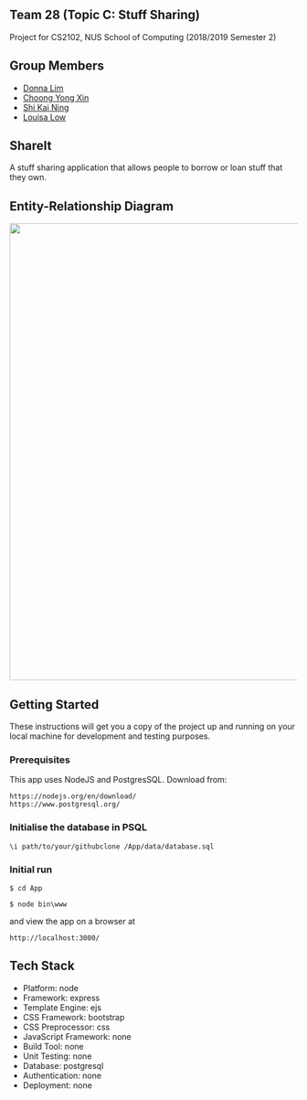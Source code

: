 ## Team 28 (Topic C: Stuff Sharing)
Project for CS2102, NUS School of Computing (2018/2019 Semester 2)

## Group Members 
* [Donna Lim](https://github.com/donna-lim)
* [Choong Yong Xin](https://github.com/choongyx)
* [Shi Kai Ning](https://github.com/shikaining)
* [Louisa Low](https://github.com/louisallh152)

## ShareIt
A stuff sharing application that allows people to borrow or loan stuff that they own.

## Entity-Relationship Diagram
<p align="center">
  <img width="800" src="https://github.com/louisallh152/ShareShare/blob/master/ER_Model.png">
</p>

## Getting Started

These instructions will get you a copy of the project up and running on your local machine for development and testing purposes. 

### Prerequisites

This app uses NodeJS and PostgresSQL. Download from:

```
https://nodejs.org/en/download/
https://www.postgresql.org/
```

### Initialise the database in PSQL

```
\i path/to/your/githubclone /App/data/database.sql
```

### Initial run

```
$ cd App
```
```
$ node bin\www
```
and view the app on a browser at 

```
http://localhost:3000/
```

## Tech Stack
* Platform: node
* Framework: express
* Template Engine: ejs
* CSS Framework: bootstrap
* CSS Preprocessor: css
* JavaScript Framework: none
* Build Tool: none
* Unit Testing: none
* Database: postgresql
* Authentication: none
* Deployment: none

